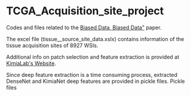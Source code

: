 # TCGA_Acquisition_site_project

Codes and files related to the [Biased Data, Biased Data"](https://www.researchsquare.com/article/rs-943804/v1) paper.

The excel file (tissue__source_site_data.xslx) contains information of the tissue acquisition sites of 8927 WSIs. 

Additional info on patch selection and feature extraction is provided at [KimiaLab's Website](https://kimialab.uwaterloo.ca/kimia/index.php/data-and-code-2/kimia-net/).

Since deep feature extraction is a time consuming process, extracted DenseNet and KimiaNet deep features are provided in pickle files.
Pickle files 
